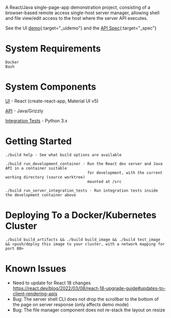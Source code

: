 
  A React/Java single-page-app demonstration project, consisting of a browser-based remote access single-host server manager, allowing shell and file view/edit access to the host where the server API executes.

  See the UI [demo](https://raw.githack.com/cloudomatic/HostManager/ui_demo/demo/index.html){:target="_uidemo"} and the [API Spec](https://raw.githack.com/cloudomatic/HostManager/main/etc/spec.html){:target="_spec"}

  # System Requirements

    Docker
    Bash

  # System Components

  [UI](https://github.com/cloudomatic/HostManager/blob/develop/ui/src/HostManagerUI.js) - React (create-react-app, Material UI v5)

  [API](https://github.com/cloudomatic/HostManager/blob/develop/server/src/main/java/io/hostmanager/ServerController.java) - Java/Grizzly

  [Integration Tests](https://github.com/cloudomatic/HostManager/blob/develop/server/src/test/python/IntegrationTests.py) - Python 3.x

  # Getting Started
  
    ./build help - See what build options are available

    ./build run_development_container - Run the React dev server and Java API in a container suitable 
                                        for development, with the current working directory (source worktree)
                                        mounted at /src

    ./build run_server_integration_tests - Run integration tests inside the development container above

  # Deploying To a Docker/Kubernetes Cluster

    ./build build_artifacts && ./build build_image && ./build test_image && <push/deploy this image to your cluster, with a network mapping for port 80>

  # Known Issues

  - Need to update for React 18 changes https://react.dev/blog/2022/03/08/react-18-upgrade-guide#updates-to-client-rendering-apis
  - Bug: The server shell CLI does not drop the scrollbar to the bottom of the page on server response (only affects demo mode)
  - Bug: The file manager component does not re-stack the layout on resize
    
